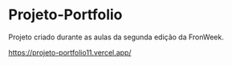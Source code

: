 # Projeto-Portfolio

Projeto criado durante as aulas da segunda edição da FronWeek.


https://projeto-portfolio11.vercel.app/
